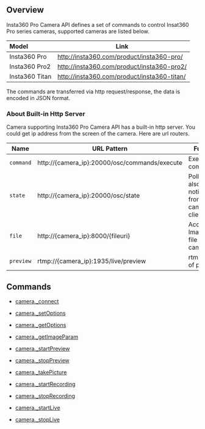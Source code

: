 ## Overview

Insta360 Pro Camera API defines a set of commands to control Insat360 Pro series cameras, supported cameras are listed below.

| Model          | Link                                        |
| :------------- | ------------------------------------------- |
| Insta360 Pro   | http://insta360.com/product/insta360-pro/   |
| Insta360 Pro2  | http://insta360.com/product/insta360-pro2/  |
| Insta360 Titan | http://insta360.com/product/insta360-titan/ |

The commands are transferred via http request/response, the data is encoded in JSON format.

### About Built-in Http Server

Camera supporting Insta360 Pro Camera API has a built-in http server.  You could get ip address from the screen of the camera. Here are url routers. 

| Name | URL Pattern                                   | Function                                                |
| --------------------------------------------- | ------------------------------------------------------- | --------------------------------------------- |
| `command` | http://{camera_ip}:20000/osc/commands/execute | Execute commands                                       |
| `state` | http://{camera_ip}:20000/osc/state            | Poll state, also for notification from camera to client |
| `file` | http://{camera_ip}:8000/{fileuri} | Access Image/Video file from camera |
| `preview` | rtmp://{camera_ip}:1935/live/preview | rtmp stream of preview |





## Commands

- [camera._connect](commands/connect_cmd.md)

- [camera._setOptions](commands/set_options_cmd.md)

- [camera._getOptions](commands/get_options_cmd.md)

- [camera._getImageParam](commands/get_image_param_cmd.md)

- [camera._startPreview](commands/start_preview_cmd.md)

- [camera._stopPreview](commands/stop_preview_cmd.md)

- [camera._takePicture](commands/take_picture_cmd.md)

- [camera._startRecording](commands/start_record_cmd.md)

- [camera._stopRecording](commands/stop_record_cmd.md)

- [camera._startLive](commands/start_live_cmd.md)

- [camera._stopLive](commands/stop_live_cmd.md)

  